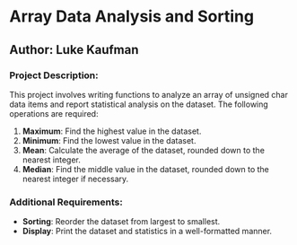 # Array Data Analysis and Sorting

## Author: Luke Kaufman

### Project Description:
This project involves writing functions to analyze an array of unsigned char data items and report statistical analysis on the dataset. The following operations are required:

1. **Maximum**: Find the highest value in the dataset.
2. **Minimum**: Find the lowest value in the dataset.
3. **Mean**: Calculate the average of the dataset, rounded down to the nearest integer.
4. **Median**: Find the middle value in the dataset, rounded down to the nearest integer if necessary.

### Additional Requirements:
- **Sorting**: Reorder the dataset from largest to smallest.
- **Display**: Print the dataset and statistics in a well-formatted manner.

